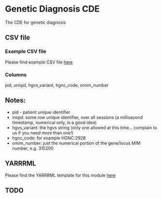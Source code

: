 # Genetic Diagnosis CDE

The CDE for genetic diagnosis

## CSV file 

### Example CSV file
Please find example CSV file [here](../csv/genetic_diagnosis.csv)

### Columns

pid, uniqid, hgvs_variant, hgnc_code, omim_number


## Notes:
  * pid - patient unique identifier
  * iniqid:  some row unique identifier, over all sessions (a millisecond timestamp, numerical only, is a good idea)
  * hgvs_variant: the hgvs string (only one allowed at this time... complain to us if you need more than one!)
  * hgnc_code:  for example  HGNC:2928
  * omim_number:  just the numerical portion of the gene/locus MIM number, e.g. 310200

## YARRRML

Please find the YARRRML template for this module [here](../templates/genetic_diagnosis_yarrrml_template.yaml)
  
##  TODO

